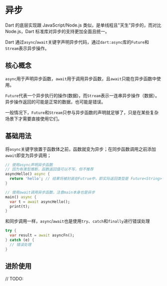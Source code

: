 # 异步

Dart 的底层实现跟 JavaScript/Node.js 类似，是单线程且"天生"异步的，而对比 Node.js，Dart 标准库对异步的支持更加全面且统一。

Dart 通过`async`/`await`关键字声明异步代码，通过`dart:async`库的`Future`和`Stream`表示异步操作。

## 核心概念

`async`用于声明异步函数，`await`用于调用异步函数，且`await`只能在异步函数中使用。

`Future`代表一个异步执行的操作(数据)，而`Stream`表示一连串异步操作（数据）。异步操作返回的可能是正常的数据，也可能是错误。

一般情况下，`Future`和`Stream`只参与异步函数的声明就足够了，只是在某些复杂场景下才需要直接使用它们。

## 基础用法

将`async`关键字放置于函数体之前，函数就变为异步；在同步函数调用之前添加`await`即变为异步调用；

```dart
// 使用async声明异步函数
// 因为有类型推断，函数返回值可以不写，但不推荐
asyncHello() async {
  return 'hello'; // 结果将被封装在Futrue中，即实际返回类型是 Future<String>
}

// 使用await调用异步函数，注意main本身也是异步
main() async {
  var t = await asyncHello();
  print(t);
}
```

和同步调用一样，`async`/`await`也是使用`try`、`catch`和`finally`进行错误处理

```dart
try {
  var result = await asyncFn();
} catch (e) {
  // 错误处理
}
```

## 进阶使用

// TODO:
